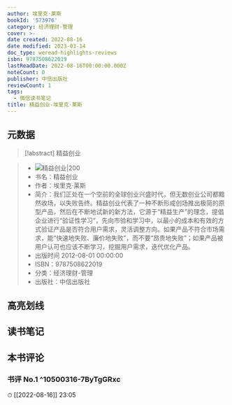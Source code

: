 ```yaml
---
author: 埃里克·莱斯
bookId: '573976'
category: 经济理财-管理
cover: >-
date created: 2022-08-16
date modified: 2023-03-14
doc_type: weread-highlights-reviews
isbn: 9787508622019
lastReadDate: 2022-08-16T00:00:00.000Z
noteCount: 0
publisher: 中信出版社
reviewCount: 1
tags:
  - 微信读书笔记
title: 精益创业-埃里克·莱斯
---
```


## 元数据

>[!abstract] 精益创业

> - ![精益创业|200](https://wfqqreader-1252317822.image.myqcloud.com/cover/976/573976/t7_573976.jpg)
> - 书名：精益创业
> - 作者：埃里克·莱斯
> - 简介：我们正处在一个空前的全球创业兴盛时代，但无数创业公司都黯然收场，以失败告终。精益创业代表了一种不断形成创场推出极简的原型产品，然后在不断地试新的新方法，它源于“精益生产”的理念，提倡企业进行“验证性学习”，先向市验和学习中，以最小的成本和有效的方式验证产品是否符合用户需求，灵活调整方向。如果产品不符合市场需求，能“快速地失败、廉价地失败”，而不要“昂贵地失败”；如果产品被用户认可也应该不断学习，挖掘用户需求，迭代优化产品。
> - 出版时间 2012-08-01 00:00:00
> - ISBN：9787508622019
> - 分类：经济理财-管理
> - 出版社：中信出版社

## 高亮划线

## 读书笔记

## 本书评论

### 书评 No.1 ^10500316-7ByTgGRxc

⏱ [[2022-08-16]] 23:05
